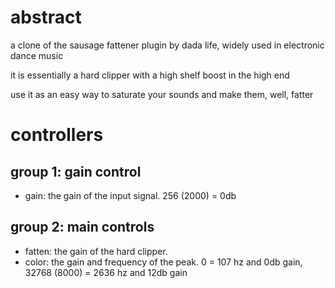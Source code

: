 # abstract

a clone of the sausage fattener plugin by dada life, widely used in electronic dance music

it is essentially a hard clipper with a high shelf boost in the high end

use it as an easy way to saturate your sounds and make them, well, fatter

# controllers

## group 1: gain control

- gain: the gain of the input signal. 256 (2000) = 0db

## group 2: main controls

- fatten: the gain of the hard clipper.
- color: the gain and frequency of the peak. 0 = 107 hz and 0db gain, 32768 (8000) = 2636 hz and 12db gain
